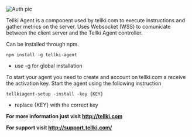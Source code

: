 ![Auth pic](http://i.imgur.com/cm9Nyxp.jpg)

Tellki Agent is a component used by tellki.com to execute instructions and gather metrics on the server.
Uses Websocket (WSS) to comunicate between the client server and the Tellki Agent controller.

Can be installed through npm.

```
npm install -g tellki-agent
```
* use -g for global installation

To start your agent you need to create and account on tellki.com a receive the activation key.
Start the agent using the following instruction

```
tellkiagent-setup -install -key {KEY}
```
* replace {KEY} with the correct key



**For more information just visit http://tellki.com**

**For support visit http://support.tellki.com/**
